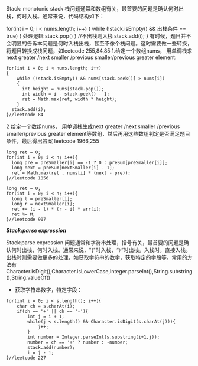Stack: monotonic stack
栈问题通常和数组有关，最首要的问题是确认何时出栈，何时入栈。通常来说，代码结构如下：

for(int i = 0; i < nums.length; i++)
{
    while (!stack.isEmpty() && 出栈条件 == true)
    {
      处理逻辑
      stack.pop()
    }
    //不出栈则入栈
  stack.add(i);
}
有时候，题目并不会明显的告诉本问题是何时入栈出栈，甚至不像个栈问题。这时需要做一些转换，将题目转换成栈问题，如leetcode 255,84,85
1.给定一个数组nums， 用单调栈求next greater /next smaller /previous smaller/previous greater element:
```
for(int i = 0; i < nums.length; i++)
{
    while (!stack.isEmpty() && nums[stack.peek()] > nums[i])
    {
      int height = nums[stack.pop()];
      int width = i - stack.peek() - 1;
      ret = Math.max(ret, width * height);
    }
  stack.add(i);
}//leetcode 84
```

2 给定一个数组nums， 用单调栈生成next greater /next smaller /previous smaller/previous greater element等数组，然后再用这些数组判定是否满足题目条件，最后得出答案
leetcode 1966,255
```
long ret = 0;
for(int i = 0; i < n; i++){
  long pre = preSmaller[i] == -1 ? 0 : preSum[preSmaller[i]];
  long next = preSum[nextSmaller[i] - 1];
  ret = Math.max(ret , nums[i] * (next - pre));
}//leetcode 1856
```

```
long ret = 0;
for(int i = 0; i < n; i++){
  long l = preSmaller[i];
  long r = nextSmaller[i];
  ret += (i - l) * (r - i) * arr[i];
  ret %= M;
}//leetcode 907
```

***Stack:parse expression***

Stack:parse expression 问题通常和字符串处理，括号有关，最首要的问题是确认何时出栈，何时入栈。通常来说，"("时入栈，“）”时出栈。入栈时，直接入栈。出栈时则需要做更多的处理，如获取字符串的数字，获取特定的字段等。常用的方法有 Character.isDigit(),Character.isLowerCase,Integer.parseInt(),String.substring(),String.valueOf()

*   获取字符串数字，特定字段：
```
for(int i = 0; i < s.length(); i++){
    char ch = s.charAt(i);
    if(ch == '+' || ch == '-'){
        int j = i + 1;
        while(j < s.length() && Character.isDigit(s.charAt(j))){
            j++;
        }
        int number = Integer.parseInt(s.substring(i+1,j));
        number = ch == '+' ? number : -number;
        stack.add(number);
        i = j - 1;
}//leetcode 227
```
